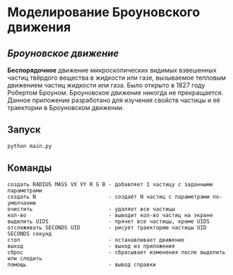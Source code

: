 # Моделирование Броуновского движения
## ***Броуновское движение***
**Беспорядочное** движение микроскопических видимых взвешенных частиц твёрдого вещества в жидкости или газе, вызываемое тепловым движением частиц жидкости или газа. Было открыто в 1827 году Робертом Броуном. Броуновское движение никогда не прекращается.
Данное приложение разработано для изучения свойств частицы и её траектории в Броуновском движении.

## Запуск
```cmd
python main.py
```

## Команды
```
создать RADIUS MASS VX VY R G B - добавляет 1 частицу с заданными параметрами
создать N                       - создаёт N частиц с параметрами по-умолчанию
очистить                        - удаляет все частицы
кол-во                          - выводит кол-во частиц на экране
выделить UIDS                   - прячет все частицы, кроме UIDS
отслеживать SECONDS UID         - рисует траекторию частицы UID SECONDS секунд
стоп                            - останавливает движение
выход                           - выход из приложения
сброс                           - сбрасывает изменения после выделить или следить
помощь                          - вывод справки
```